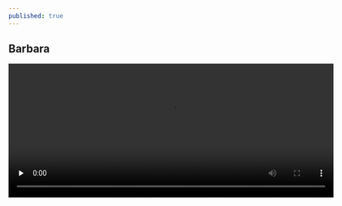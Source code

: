 ```yaml
---
published: true
---
```


## Barbara

<video id="vid1" class="video-js vjs-default-skin" controls preload="none" width="640" height="264" data-setup=''>
    <source src="http://mit.edu/hyperstudio/mitonly/BARBARA.mp4" type='video/mp4' />
</video>